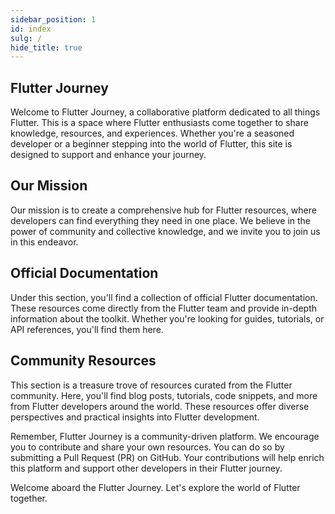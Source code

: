 ```yaml
---
sidebar_position: 1
id: index
sulg: /
hide_title: true
---
```


## Flutter Journey
Welcome to Flutter Journey, a collaborative platform dedicated to all things Flutter. This is a space where Flutter enthusiasts come together to share knowledge, resources, and experiences. Whether you're a seasoned developer or a beginner stepping into the world of Flutter, this site is designed to support and enhance your journey.

## Our Mission
Our mission is to create a comprehensive hub for Flutter resources, where developers can find everything they need in one place. We believe in the power of community and collective knowledge, and we invite you to join us in this endeavor.

## Official Documentation
Under this section, you'll find a collection of official Flutter documentation. These resources come directly from the Flutter team and provide in-depth information about the toolkit. Whether you're looking for guides, tutorials, or API references, you'll find them here.

## Community Resources
This section is a treasure trove of resources curated from the Flutter community. Here, you'll find blog posts, tutorials, code snippets, and more from Flutter developers around the world. These resources offer diverse perspectives and practical insights into Flutter development.

Remember, Flutter Journey is a community-driven platform. We encourage you to contribute and share your own resources. You can do so by submitting a Pull Request (PR) on GitHub. Your contributions will help enrich this platform and support other developers in their Flutter journey.

Welcome aboard the Flutter Journey. Let's explore the world of Flutter together.



